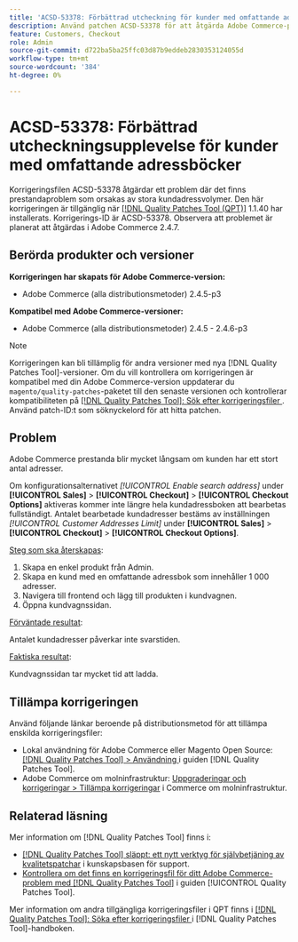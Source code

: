 ```yaml
---
title: 'ACSD-53378: Förbättrad utcheckning för kunder med omfattande adressböcker'
description: Använd patchen ACSD-53378 för att åtgärda Adobe Commerce-problemet där det finns prestandaproblem som orsakas av stora kundadressvolymer.
feature: Customers, Checkout
role: Admin
source-git-commit: d722ba5ba25ffc03d87b9eddeb2830353124055d
workflow-type: tm+mt
source-wordcount: '384'
ht-degree: 0%

---
```


# ACSD-53378: Förbättrad utcheckningsupplevelse för kunder med omfattande adressböcker

Korrigeringsfilen ACSD-53378 åtgärdar ett problem där det finns prestandaproblem som orsakas av stora kundadressvolymer. Den här korrigeringen är tillgänglig när [[!DNL Quality Patches Tool (QPT)]](https://experienceleague.adobe.com/en/docs/commerce-knowledge-base/kb/announcements/commerce-announcements/magento-quality-patches-released-new-tool-to-self-serve-quality-patches) 1.1.40 har installerats. Korrigerings-ID är ACSD-53378. Observera att problemet är planerat att åtgärdas i Adobe Commerce 2.4.7.

## Berörda produkter och versioner

**Korrigeringen har skapats för Adobe Commerce-version:**

* Adobe Commerce (alla distributionsmetoder) 2.4.5-p3

**Kompatibel med Adobe Commerce-versioner:**

* Adobe Commerce (alla distributionsmetoder) 2.4.5 - 2.4.6-p3

>[!NOTE]
>
>Korrigeringen kan bli tillämplig för andra versioner med nya [!DNL Quality Patches Tool]-versioner. Om du vill kontrollera om korrigeringen är kompatibel med din Adobe Commerce-version uppdaterar du `magento/quality-patches`-paketet till den senaste versionen och kontrollerar kompatibiliteten på [[!DNL Quality Patches Tool]: Sök efter korrigeringsfiler ](https://experienceleague.adobe.com/tools/commerce-quality-patches/index.html). Använd patch-ID:t som söknyckelord för att hitta patchen.

## Problem

Adobe Commerce prestanda blir mycket långsam om kunden har ett stort antal adresser.

Om konfigurationsalternativet *[!UICONTROL Enable search address]* under **[!UICONTROL Sales]** > **[!UICONTROL Checkout]** > **[!UICONTROL Checkout Options]** aktiveras kommer inte längre hela kundadressboken att bearbetas fullständigt. Antalet bearbetade kundadresser bestäms av inställningen *[!UICONTROL Customer Addresses Limit]* under **[!UICONTROL Sales]** > **[!UICONTROL Checkout]** > **[!UICONTROL Checkout Options]**.

<u>Steg som ska återskapas</u>:

1. Skapa en enkel produkt från Admin.
1. Skapa en kund med en omfattande adressbok som innehåller 1 000 adresser.
1. Navigera till frontend och lägg till produkten i kundvagnen.
1. Öppna kundvagnssidan.

<u>Förväntade resultat</u>:

Antalet kundadresser påverkar inte svarstiden.

<u>Faktiska resultat</u>:

Kundvagnssidan tar mycket tid att ladda.

## Tillämpa korrigeringen

Använd följande länkar beroende på distributionsmetod för att tillämpa enskilda korrigeringsfiler:

* Lokal användning för Adobe Commerce eller Magento Open Source: [[!DNL Quality Patches Tool] > Användning ](https://experienceleague.adobe.com/docs/commerce-operations/tools/quality-patches-tool/usage.html) i guiden [!DNL Quality Patches Tool].
* Adobe Commerce om molninfrastruktur: [Uppgraderingar och korrigeringar > Tillämpa korrigeringar](https://experienceleague.adobe.com/docs/commerce-cloud-service/user-guide/develop/upgrade/apply-patches.html) i Commerce om molninfrastruktur.

## Relaterad läsning

Mer information om [!DNL Quality Patches Tool] finns i:

* [[!DNL Quality Patches Tool] släppt: ett nytt verktyg för självbetjäning av kvalitetspatchar](https://experienceleague.adobe.com/en/docs/commerce-knowledge-base/kb/announcements/commerce-announcements/magento-quality-patches-released-new-tool-to-self-serve-quality-patches) i kunskapsbasen för support.
* [Kontrollera om det finns en korrigeringsfil för ditt Adobe Commerce-problem med  [!DNL Quality Patches Tool]](/help/tools/quality-patches-tool/patches-available-in-qpt/check-patch-for-magento-issue-with-magento-quality-patches.md) i guiden [!UICONTROL Quality Patches Tool].


Mer information om andra tillgängliga korrigeringsfiler i QPT finns i [[!DNL Quality Patches Tool]: Söka efter korrigeringsfiler ](https://experienceleague.adobe.com/tools/commerce-quality-patches/index.html) i [!DNL Quality Patches Tool]-handboken.
